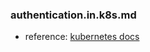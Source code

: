 ### authentication.in.k8s.md

* reference: [kubernetes docs](https://kubernetes.io/docs/reference/access-authn-authz/authentication/)
 